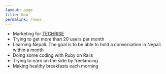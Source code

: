 ```yaml
---
layout: page
title: Now
permalink: /now/
---
```



<ul style="margin-bottom: 100px;">
	<li>Marketing for <a href="http://www.techrise.me/">TECHRISE</a> </li>
	<li>Trying to get more than 20 users per month</li>
	<li>Learning Nepali. The goal is to be able to hold a conversation in Nepali within a month</li>
	<li>Doing some coding with Ruby on Rails</li>
	<li>Trying to earn on the side by freelancing</li>
	<li>Making healthy breakfasts each morning </li>
</ul> 
